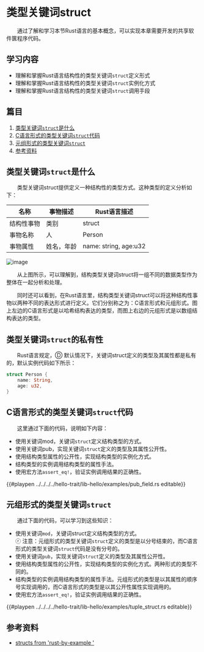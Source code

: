 # 类型关键词struct

　　通过了解和学习本节Rust语言的基本概念，可以实现本章需要开发的共享软件篋程序代码。

## 学习内容
- 理解和掌握Rust语言结构性的类型关键词`struct`定义形式
- 理解和掌握Rust语言结构性的类型关键词`struct`实例化方式
- 理解和掌握Rust语言结构性的类型关键词`struct`调用手段

## 篇目

1. [类型关键词`struct`是什么](#类型关键词struct是什么)
1. [C语言形式的类型关键词`struct`代码](#C语言形式的类型关键词struct代码)
1. [元组形式的类型关键词`struct`](#元组形式的类型关键词struct)
1. [参考资料](#参考资料)

## 类型关键词`struct`是什么

　　类型关键词struct提供定义一种结构性的类型方式。这种类型的定义分析如下：

| 名称 | 事物描述 | Rust语言描述 |
|---|---|---|
| 结构性事物 | 类别 | struct |
| 事物名称 | 人 | Person |
| 事物属性 | 姓名，年龄 | name: string, age:u32 |

![image](../../images/hello-trait-11-struct.png)

　　从上图所示，可以理解到，结构类型关键词struct将一组不同的数据类型作为整体在一起分析和处理。

　　同时还可以看到，在Rust语言里，结构类型关键词struct可以将这种结构性事物以两种不同的表达形式进行定义。它们分别称之为：C语言形式和元组形式。图上左边的C语言形式是以哈希结构表达的类型，而图上右边的元组形式是以数组结构表达的类型。

## 类型关键词`struct`的私有性

　　Rust语言规定，Ⓓ 默认情况下，关键词struct定义的类型及其属性都是私有的，默认实例代码如下所示：

```rust
struct Person {
    name: String,
    age: u32,
}
```

## C语言形式的类型关键词`struct`代码

　　这里通过下面的代码，说明如下内容：

- 使用关键词mod，关键词`struct`定义结构类型的方式。
- 使用关键词pub，实现关键词`struct`定义的类型及其属性公开性。
- 使用结构类型属性的公开性，实现结构类型的实例化方式。
- 结构类型的实例调用结构类型的属性手法。
- 使用宏方法`assert_eq!`，验证实例调用结果的正确性。

{{#playpen ../../../../hello-trait/lib-hello/examples/pub_field.rs editable}}


## 元组形式的类型关键词`struct`

　　通过下面的代码，可以学习到这些知识：

- 使用关键词`mod`，关键词struct定义结构类型的方式。<br/>ⓡ 注意：元组形式的类型关键词`struct`定义的类型是以分号结束的，而C语言形式的类型关键词`struct`代码是没有分号的。
- 使用关键词`pub`，实现关键词`struct`定义的类型及其属性公开性。
- 使用结构类型属性的公开性，实现结构类型的实例化方式。两种形式的类型不同的。
- 结构类型的实例调用结构类型的属性手法。元组形式的类型是以其属性的顺序号实现调用的，而C语言形式的类型是以其公开性属性实现调用的。
- 使用宏方法`assert_eq!`，验证实例调用结果的正确性。

{{#playpen ../../../../hello-trait/lib-hello/examples/tuple_struct.rs editable}}


## 参考资料
- [structs from 'rust-by-example '](https://doc.rust-lang.org/stable/rust-by-example/custom_types/structs.html)











